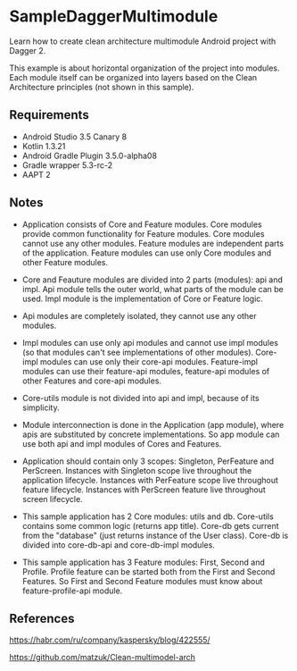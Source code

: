 # SampleDaggerMultimodule
Learn how to create clean architecture multimodule Android project with Dagger 2.

This example is about horizontal organization of the project into modules. Each module itself can be organized into layers based on the Clean Architecture principles (not shown in this sample).

## Requirements
* Android Studio 3.5 Canary 8
* Kotlin 1.3.21
* Android Gradle Plugin 3.5.0-alpha08
* Gradle wrapper 5.3-rc-2
* AAPT 2

## Notes
* Application consists of Core and Feature modules. Core modules provide common functionality for Feature modules. Core modules cannot use any other modules. Feature modules are independent parts of the application. Feature modules can use only Core modules and other Feature modules.

* Core and Feauture modules are divided into 2 parts (modules): api and impl. Api module tells the outer world, what parts of the module can be used. Impl module is the implementation of Core or Feature logic.

* Api modules are completely isolated, they cannot use any other modules.

* Impl modules can use only api modules and cannot use impl modules (so that modules can't see implementations of other modules). Core-impl modules can use only their core-api modules. Feature-impl modules can use their feature-api modules, feature-api modules of other Features and core-api modules.

* Core-utils module is not divided into api and impl, because of its simplicity.

* Module interconnection is done in the Application (app module), where apis are substituted by concrete implementations. So app module can use both api and impl modules of Cores and Features.

* Application should contain only 3 scopes: Singleton, PerFeature and PerScreen. Instances with Singleton scope live throughout the application lifecycle. Instances with PerFeature scope live throughout feature lifecycle. Instances with PerScreen feature live throughout screen lifecycle.

* This sample application has 2 Core modules: utils and db. Core-utils contains some common logic (returns app title). Core-db gets current from the "database" (just returns instance of the User class). Core-db is divided into core-db-api and core-db-impl modules.

* This sample application has 3 Feature modules: First, Second and Profile. Profile feature can be started both from the First and Second Features. So First and Second Feature modules must know about feature-profile-api module. 

## References
https://habr.com/ru/company/kaspersky/blog/422555/

https://github.com/matzuk/Clean-multimodel-arch
